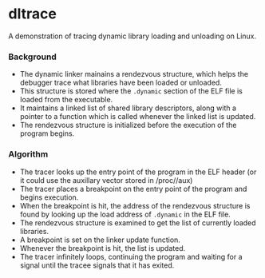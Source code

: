 # dltrace
A demonstration of tracing dynamic library loading and unloading on Linux.

### Background

- The dynamic linker mainains a rendezvous structure, which helps the debugger trace what libraries have been loaded or unloaded.
- This structure is stored where the  `.dynamic` section of the ELF file is loaded from the executable.
- It maintains a linked list of shared library descriptors, along with a pointer to a function which is called whenever the linked list is updated.
- The rendezvous structure is initialized before the execution of the program begins.

### Algorithm
- The tracer looks up the entry point of the program in the ELF header (or it could use the auxillary vector stored in /proc/<pid>/aux)
- The tracer places a breakpoint on the entry point of the program and begins execution.
- When the breakpoint is hit, the address of the rendezvous structure is found by looking up the load address of `.dynamic` in the ELF file.
- The rendezvous structure is examined to get the list of currently loaded libraries.
- A breakpoint is set on the linker update function.
- Whenever the breakpoint is hit, the list is updated.
- The tracer infinitely loops, continuing the program and waiting for a signal until the tracee signals that it has exited.
